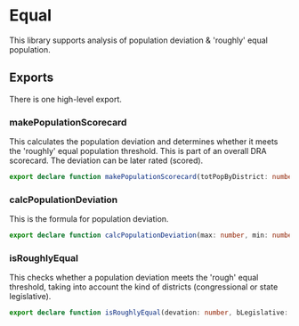 # Equal

This library supports analysis of population deviation & 'roughly' equal population.

## Exports

There is one high-level export.

### makePopulationScorecard

This calculates the population deviation and determines whether it meets the 'roughly' equal population threshold.
This is part of an overall DRA scorecard.
The deviation can be later rated (scored).

``` TypeScript
export declare function makePopulationScorecard(totPopByDistrict: number[], targetSize: number, bLegislative: boolean, bLog: boolean = false): PopulationScorecard;
``` 

### calcPopulationDeviation

This is the formula for population deviation.

``` TypeScript
export declare function calcPopulationDeviation(max: number, min: number, targetSize: number): number;
``` 

### isRoughlyEqual

This checks whether a population deviation meets the 'rough' equal threshold,
taking into account the kind of districts (congressional or state legislative).

``` TypeScript
export declare function isRoughlyEqual(devation: number, bLegislative: boolean): boolean;
``` 
